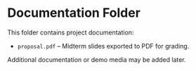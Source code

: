 # Documentation Folder

This folder contains project documentation:

- `proposal.pdf` – Midterm slides exported to PDF for grading.

Additional documentation or demo media may be added later.
